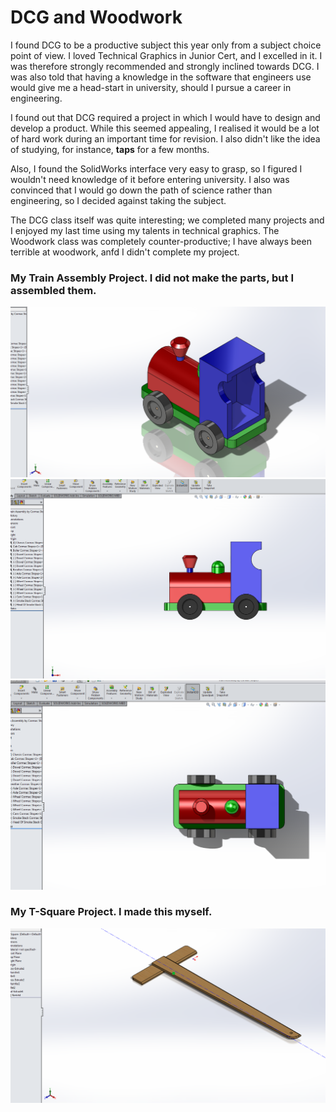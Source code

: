 <html>
<h1>DCG and Woodwork</h1>
<body>
  <p>I found DCG to be a productive subject this year only from a subject choice point of view. I loved Technical Graphics in Junior Cert, and I excelled in it. I was therefore strongly recommended and strongly inclined towards DCG. I was also told that having a knowledge in the software that engineers use would give me a head-start in university, should I pursue a career in engineering.</p>
  <p>I found out that DCG required a project in which I would have to design and develop a product. While this seemed appealing, I realised it would be a lot of hard work during an important time for revision. I also didn't like the idea of studying, for instance, <strong>taps</strong> for a few months.</p>
  <p>Also, I found the SolidWorks interface very easy to grasp, so I figured I wouldn't need knowledge of it before entering university. I also was convinced that I would go down the path of science rather than engineering, so I decided against taking the subject.</p>
  <p>The DCG class itself was quite interesting; we completed many projects and I enjoyed my last time using my talents in technical graphics. The Woodwork class was completely counter-productive; I have always been terrible at woodwork, anfd I didn't complete my project.</p>
  <h3>My Train Assembly Project. I did not make the parts, but I assembled them.</h3>
  <img src = "/pictures/trainAssemblyIsometric.PNG" class = "dcg-img" alt = "DCG Train Project"><img src = "/pictures/trainAssembly.PNG" class = "dcg-img" alt = "DCG Train Project"><img src = "/pictures/trainAssemblyPlan.PNG" class = "dcg-img" alt = "DCG Train Project">
  <br>
  <h3>My T-Square Project. I made this myself.</h3>
  <img src = "/pictures/tSquareIso.PNG" alt = "T-Square" class = "dcg-img">
</body>
<html>
